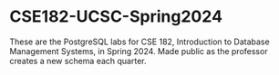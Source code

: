 # CSE182-UCSC-Spring2024
These are the PostgreSQL labs for CSE 182, Introduction to Database Management Systems, in Spring 2024. Made public as the professor creates a new schema each quarter.
